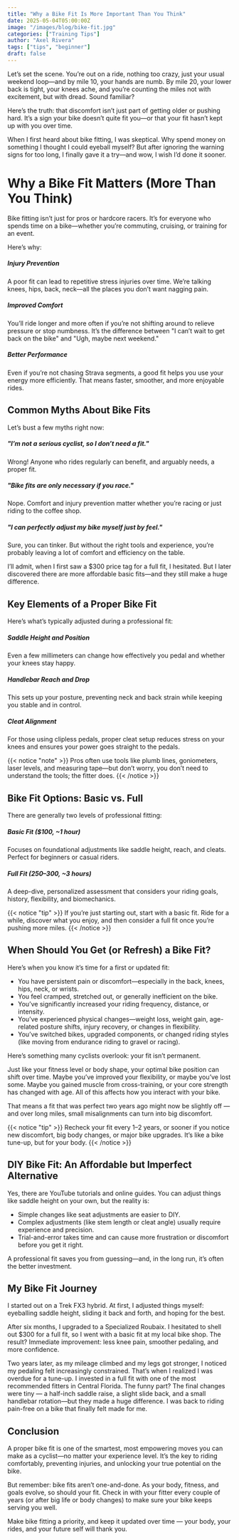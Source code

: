 ```yaml
---
title: "Why a Bike Fit Is More Important Than You Think"
date: 2025-05-04T05:00:00Z
image: "/images/blog/bike-fit.jpg"
categories: ["Training Tips"]
author: "Axel Rivera"
tags: ["tips", "beginner"]
draft: false
---
```

Let’s set the scene. You’re out on a ride, nothing too crazy, just your usual weekend loop—and by mile 10, your hands are numb. By mile 20, your lower back is tight, your knees ache, and you’re counting the miles not with excitement, but with dread. Sound familiar?

Here’s the truth: that discomfort isn’t just part of getting older or pushing hard. It’s a sign your bike doesn’t quite fit you—or that your fit hasn’t kept up with you over time.

When I first heard about bike fitting, I was skeptical. Why spend money on something I thought I could eyeball myself? But after ignoring the warning signs for too long, I finally gave it a try—and wow, I wish I’d done it sooner.

# Why a Bike Fit Matters (More Than You Think)

Bike fitting isn’t just for pros or hardcore racers. It’s for everyone who spends time on a bike—whether you’re commuting, cruising, or training for an event.

Here’s why:

##### Injury Prevention

A poor fit can lead to repetitive stress injuries over time. We’re talking knees, hips, back, neck—all the places you don’t want nagging pain.

##### Improved Comfort

You’ll ride longer and more often if you’re not shifting around to relieve pressure or stop numbness. It’s the difference between "I can’t wait to get back on the bike" and "Ugh, maybe next weekend."

##### Better Performance

Even if you’re not chasing Strava segments, a good fit helps you use your energy more efficiently. That means faster, smoother, and more enjoyable rides.

## Common Myths About Bike Fits

Let’s bust a few myths right now:

##### "I’m not a serious cyclist, so I don’t need a fit."

Wrong! Anyone who rides regularly can benefit, and arguably needs, a proper fit.

##### "Bike fits are only necessary if you race."

Nope. Comfort and injury prevention matter whether you’re racing or just riding to the coffee shop.

##### "I can perfectly adjust my bike myself just by feel."

Sure, you can tinker. But without the right tools and experience, you’re probably leaving a lot of comfort and efficiency on the table.

I’ll admit, when I first saw a $300 price tag for a full fit, I hesitated. But I later discovered there are more affordable basic fits—and they still make a huge difference.

## Key Elements of a Proper Bike Fit

Here’s what’s typically adjusted during a professional fit:

##### Saddle Height and Position

Even a few millimeters can change how effectively you pedal and whether your knees stay happy.

##### Handlebar Reach and Drop

This sets up your posture, preventing neck and back strain while keeping you stable and in control.

##### Cleat Alignment

For those using clipless pedals, proper cleat setup reduces stress on your knees and ensures your power goes straight to the pedals.

{{< notice "note" >}}
Pros often use tools like plumb lines, goniometers, laser levels, and measuring tape—but don’t worry, you don’t need to understand the tools; the fitter does.
{{< /notice >}}

## Bike Fit Options: Basic vs. Full

There are generally two levels of professional fitting:

##### Basic Fit ($100, ~1 hour)

Focuses on foundational adjustments like saddle height, reach, and cleats. Perfect for beginners or casual riders.

##### Full Fit ($250–$300, ~3 hours)

A deep-dive, personalized assessment that considers your riding goals, history, flexibility, and biomechanics.

{{< notice "tip" >}}
If you’re just starting out, start with a basic fit. Ride for a while, discover what you enjoy, and then consider a full fit once you’re pushing more miles.
{{< /notice >}}

## When Should You Get (or Refresh) a Bike Fit?

Here’s when you know it’s time for a first or updated fit:

- You have persistent pain or discomfort—especially in the back, knees, hips, neck, or wrists.
- You feel cramped, stretched out, or generally inefficient on the bike.
- You’ve significantly increased your riding frequency, distance, or intensity.
- You’ve experienced physical changes—weight loss, weight gain, age-related posture shifts, injury recovery, or changes in flexibility.
- You’ve switched bikes, upgraded components, or changed riding styles (like moving from endurance riding to gravel or racing).

Here’s something many cyclists overlook: your fit isn’t permanent.

Just like your fitness level or body shape, your optimal bike position can shift over time. Maybe you’ve improved your flexibility, or maybe you’ve lost some. Maybe you gained muscle from cross-training, or your core strength has changed with age. All of this affects how you interact with your bike.

That means a fit that was perfect two years ago might now be slightly off — and over long miles, small misalignments can turn into big discomfort.

{{< notice "tip" >}}
Recheck your fit every 1–2 years, or sooner if you notice new discomfort, big body changes, or major bike upgrades. It’s like a bike tune-up, but for your body.
{{< /notice >}}

## DIY Bike Fit: An Affordable but Imperfect Alternative

Yes, there are YouTube tutorials and online guides. You can adjust things like saddle height on your own, but the reality is:

- Simple changes like seat adjustments are easier to DIY.
- Complex adjustments (like stem length or cleat angle) usually require experience and precision.
- Trial-and-error takes time and can cause more frustration or discomfort before you get it right.

A professional fit saves you from guessing—and, in the long run, it’s often the better investment.

## My Bike Fit Journey

I started out on a Trek FX3 hybrid. At first, I adjusted things myself: eyeballing saddle height, sliding it back and forth, and hoping for the best.

After six months, I upgraded to a Specialized Roubaix. I hesitated to shell out $300 for a full fit, so I went with a basic fit at my local bike shop. The result? Immediate improvement: less knee pain, smoother pedaling, and more confidence.

Two years later, as my mileage climbed and my legs got stronger, I noticed my pedaling felt increasingly constrained. That’s when I realized I was overdue for a tune-up. I invested in a full fit with one of the most recommended fitters in Central Florida. The funny part? The final changes were tiny — a half-inch saddle raise, a slight slide back, and a small handlebar rotation—but they made a huge difference. I was back to riding pain-free on a bike that finally felt made for me.

## Conclusion

A proper bike fit is one of the smartest, most empowering moves you can make as a cyclist—no matter your experience level. It’s the key to riding comfortably, preventing injuries, and unlocking your true potential on the bike.

But remember: bike fits aren’t one-and-done. As your body, fitness, and goals evolve, so should your fit. Check in with your fitter every couple of years (or after big life or body changes) to make sure your bike keeps serving you well.

Make bike fitting a priority, and keep it updated over time — your body, your rides, and your future self will thank you.

